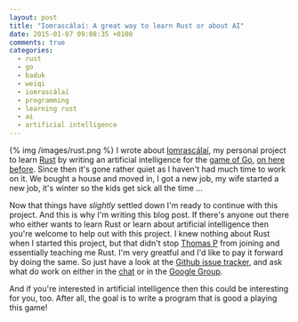 ```yaml
---
layout: post
title: "Iomrascálaí: A great way to learn Rust or about AI"
date: 2015-01-07 09:08:35 +0100
comments: true
categories:
  - rust
  - go
  - baduk
  - weiqi
  - iomrascálaí
  - programming
  - learning rust
  - ai
  - artificial intelligence
---
```


{% img /images/rust.png %}
I wrote about [Iomrascálaí](https://github.com/ujh/iomrascalai), my
personal project to learn [Rust](http://www.rust-lang.org/) by writing
an artificial intelligence for the
<a href="http://en.wikipedia.org/wiki/Go_(game)">game of Go</a>,
[on here before](/2014/04/29/introducting-iomrascalai/). Since then
it's gone rather quiet as I haven't had much time to work on it. We
bought a house and moved in, I got a new job, my wife started a new
job, it's winter so the kids get sick all the time ...

Now that things have *slightly* settled down I'm ready to continue
with this project. And this is why I'm writing this blog post. If
there's anyone out there who either wants to learn Rust or learn about
artificial intelligence then you're welcome to help out with this
project. I knew nothing about Rust when I started this project, but
that didn't stop [Thomas P](https://github.com/TisButMe) from joining
and essentially teaching me Rust. I'm very greatful and I'd like to
pay it forward by doing the same. So just have a look at the
[Github issue tracker](https://github.com/ujh/iomrascalai/issues), and
ask what do work on either in the
[chat](https://gitter.im/ujh/iomrascalai) or in the
[Google Group](https://groups.google.com/forum/#!forum/iomrascalai).

And if you're interested in artificial intelligence then this could be
interesting for you, too. After all, the goal is to write a program
that is good a playing this game!
